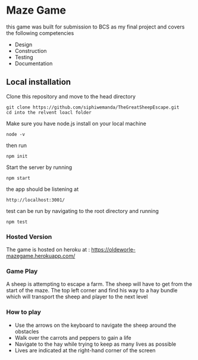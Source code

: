 # Maze Game
this game was built for submission to BCS as my final project 
and covers the following competencies 
* Design
* Construction
* Testing
* Documentation

## Local installation

Clone this repository and move to the head directory
```
git clone https://github.com/siphiwemanda/TheGreatSheepEscape.git
cd into the relvent loacl folder 
```

Make sure you have node.js install on your local machine 

```
node -v
```
then run 

```
npm init
```
Start the server by running 
```
npm start 
```

the app should be listening at 

```
http://localhost:3001/
```
test can be run by navigating to the root directory and running 

```
npm test
```
### Hosted Version 

The game is hosted on heroku at : https://oldeworle-mazegame.herokuapp.com/


### Game Play 
A sheep is attempting to escape a farm. The sheep will have to get from the start of the maze. The top left corner and find his way to a hay bundle which will transport the sheep and player to the next level 

### How to play
* Use the arrows on the keyboard to navigate the sheep around the obstacles
* Walk over the carrots and peppers to gain a life
* Navigate to the hay while trying to keep as many lives as possible
* Lives are indicated at the right-hand corner of the screen 

